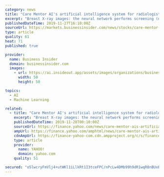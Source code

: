 ```yaml
---
category: news
title: "Care Mentor AI's artificial intelligence system for radiologists at RSNA 2019"
excerpt: "Breast X-ray images: the neural network performs screening (normal/pathology), determines 16 types of radiological abnormalities, provides a preliminary description of the investigation, and recommends further diagnostic procedures to be performed if it is necessary. X-ray images of the foot: the neural network determines the angle of the foot ..."
publishedDateTime: 2019-11-27T16:10:00Z
sourceUrl: https://markets.businessinsider.com/news/stocks/care-mentor-ai-s-artificial-intelligence-system-for-radiologists-at-rsna-2019-1028722469
type: article
quality: 61
heat: 71
published: true

provider:
  name: Business Insider
  domain: businessinsider.com
  images:
    - url: https://ai.insideout.app/assets/images/organizations/businessinsider.com-50x50.jpg
      width: 50
      height: 50

topics:
  - AI
  - Machine Learning

related:
  - title: "Care Mentor AI's artificial intelligence system for radiologists at RSNA 2019"
    excerpt: "Breast X-ray images: the neural network performs screening (normal/pathology), determines 16 types of radiological abnormalities, provides a preliminary description of the investigation, and recommends further diagnostic procedures to be performed if it is necessary. X-ray images of the foot: the neural network determines the angle of the foot ..."
    publishedDateTime: 2019-11-28T00:10:00Z
    sourceUrl: https://finance.yahoo.com/news/care-mentor-ais-artificial-intelligence-171000763.html
    ampUrl: https://finance.yahoo.com/amphtml/news/care-mentor-ais-artificial-intelligence-171000763.html
    cdnAmpUrl: https://finance-yahoo-com.cdn.ampproject.org/c/s/finance.yahoo.com/amphtml/news/care-mentor-ais-artificial-intelligence-171000763.html
    type: article
    provider:
      name: YAHOO!
      domain: yahoo.com
    quality: 51

secured: "o5lwcryFmVlj4+utWKl1iLlkRt1I3tceFPC/nPcLw4DMb99h9dR1wqR8nBUxBXsbl9NrtXlBCKV2OS+PJ2qfXg5+Fk4IOfE6xRZc5oRtTeAgZuKxFZ+NW3LaWqR9NcQfwVhDF0OHEiooL1+DBFT8XA/Q8DrkDHhhmXkaD1g49LVr0izLx8B0BN2vkfMrBMWPZkK+ulspLeVU35GzyhWZAWRPQ7wO+2lnrll1dmsSf+oyxxsiZ122dKkWLE2WKxq51+ba6R45coyQmBgfCARjRg==;hIyk0Quj/kNthTsWIHWuqw=="
---
```


